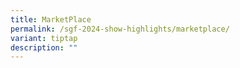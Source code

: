 ```yaml
---
title: MarketPlace
permalink: /sgf-2024-show-highlights/marketplace/
variant: tiptap
description: ""
---
```

